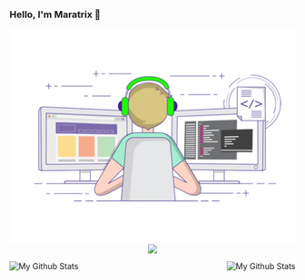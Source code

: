 ### Hello, I'm Maratrix 👋

<p align="center">
  <img align="center" src="https://github.com/maratrixx/maratrixx/raw/master/developer.gif"/>
  <img align="center" src="https://github-profile-trophy.vercel.app/?username=maratrixx&title=MultipleLang,Star,Follower,Commit,Issue,PullRequest" style="max-width:100%;">
</p>


<p align="center">
  <img align="left" src="https://github-readme-stats.vercel.app/api?username=maratrixx&show_icons=true&count_private=true&hide=stars&include_all_commits=true&theme=buefy" alt="My Github Stats" style="max-width:50%;">
  <img align="right" src="https://github-readme-stats.vercel.app/api/top-langs/?username=maratrixx&layout=compact" alt="My Github Stats" style="max-width:50%;">
</p>
